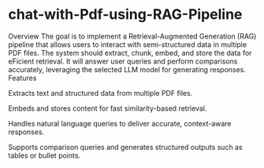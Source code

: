 # chat-with-Pdf-using-RAG-Pipeline
Overview
The goal is to implement a Retrieval-Augmented Generation (RAG) pipeline that allows users to 
interact with semi-structured data in multiple PDF files. The system should extract, chunk, 
embed, and store the data for eFicient retrieval. It will answer user queries and perform 
comparisons accurately, leveraging the selected LLM model for generating responses.
Features

Extracts text and structured data from multiple PDF files.

Embeds and stores content for fast similarity-based retrieval.

Handles natural language queries to deliver accurate, context-aware responses.

Supports comparison queries and generates structured outputs such as tables or bullet points.
